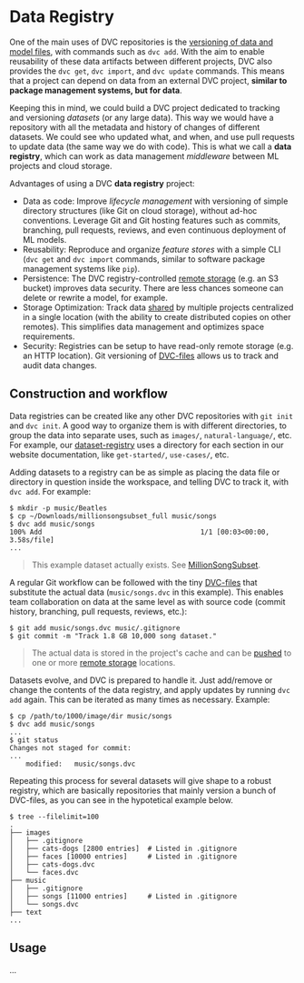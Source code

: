 # Data Registry

One of the main uses of <abbr>DVC repositories</abbr> is the
[versioning of data and model files](/doc/use-cases/data-and-model-files-versioning),
with commands such as `dvc add`. With the aim to enable reusability of these
<abbr>data artifacts</abbr> between different projects, DVC also provides the
`dvc get`, `dvc import`, and `dvc update` commands. This means that a project
can depend on data from an external <abbr>DVC project</abbr>, **similar to
package management systems, but for data**.

<!-- TODO: Insert diagram image here. -->

Keeping this in mind, we could build a <abbr>DVC project</abbr> dedicated to
tracking and versioning _datasets_ (or any large data). This way we would have a
repository with all the metadata and history of changes of different datasets.
We could see who updated what, and when, and use pull requests to update data
(the same way we do with code). This is what we call a **data registry**, which
can work as data management _middleware_ between ML projects and cloud storage.

Advantages of using a DVC **data registry** project:

- Data as code: Improve _lifecycle management_ with versioning of simple
  directory structures (like Git on cloud storage), without ad-hoc conventions.
  Leverage Git and Git hosting features such as commits, branching, pull
  requests, reviews, and even continuous deployment of ML models.
- Reusability: Reproduce and organize _feature stores_ with a simple CLI
  (`dvc get` and `dvc import` commands, similar to software package management
  systems like `pip`).
- Persistence: The DVC registry-controlled
  [remote storage](/doc/command-reference/remote) (e.g. an S3 bucket) improves
  data security. There are less chances someone can delete or rewrite a model,
  for example.
- Storage Optimization: Track data
  [shared](/doc/use-cases/share-data-and-model-files) by multiple projects
  centralized in a single location (with the ability to create distributed
  copies on other remotes). This simplifies data management and optimizes space
  requirements.
- Security: Registries can be setup to have read-only remote storage (e.g. an
  HTTP location). Git versioning of [DVC-files](/doc/user-guide/dvc-file-format)
  allows us to track and audit data changes.

## Construction and workflow

Data registries can be created like any other <abbr>DVC repositories</abbr> with
`git init` and `dvc init`. A good way to organize them is with different
directories, to group the data into separate uses, such as `images/`,
`natural-language/`, etc. For example, our
[dataset-registry](https://github.com/iterative/dataset-registry) uses a
directory for each section in our website documentation, like `get-started/`,
`use-cases/`, etc.

Adding datasets to a registry can be as simple as placing the data file or
directory in question inside the <abbr>workspace</abbr>, and telling DVC to
track it, with `dvc add`. For example:

```dvc
$ mkdir -p music/Beatles
$ cp ~/Downloads/millionsongsubset_full music/songs
$ dvc add music/songs
100% Add                                       1/1 [00:03<00:00,  3.58s/file]
...
```

> This example dataset actually exists. See
> [MillionSongSubset](http://millionsongdataset.com/pages/getting-dataset/#subset).

A regular Git workflow can be followed with the tiny
[DVC-files](/doc/user-guide/dvc-file-format) that substitute the actual data
(`music/songs.dvc` in this example). This enables team collaboration on data at
the same level as with source code (commit history, branching, pull requests,
reviews, etc.):

```dvc
$ git add music/songs.dvc music/.gitignore
$ git commit -m "Track 1.8 GB 10,000 song dataset."
```

> The actual data is stored in the project's <abbr>cache</abbr> and can be
> [pushed](/doc/command-reference/push) to one or more
> [remote storage](/doc/command-reference/remote) locations.

Datasets evolve, and DVC is prepared to handle it. Just add/remove or change the
contents of the data registry, and apply updates by running `dvc add` again.
This can be iterated as many times as necessary. Example:

```dvc
$ cp /path/to/1000/image/dir music/songs
$ dvc add music/songs
...
$ git status
Changes not staged for commit:
...
	modified:   music/songs.dvc
```

Repeating this process for several datasets will give shape to a robust
registry, which are basically repositories that mainly version a bunch of
DVC-files, as you can see in the hypotetical example below.

```dvc
$ tree --filelimit=100
.
├── images
│   ├── .gitignore
│   ├── cats-dogs [2800 entries]  # Listed in .gitignore
│   ├── faces [10000 entries]     # Listed in .gitignore
│   ├── cats-dogs.dvc
│   └── faces.dvc
├── music
│   ├── .gitignore
│   ├── songs [11000 entries]     # Listed in .gitignore
│   └── songs.dvc
├── text
...
```

## Usage

...
